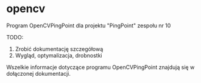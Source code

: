 ﻿# opencv

Program OpenCVPingPoint dla projektu "PingPoint" zespołu nr 10

TODO:

1. Zrobić dokumentację szczegółową
2. Wygląd, optymalizacja, drobnostki

Wszelkie informacje dotyczące programu OpenCVPingPoint znajdują się w dołączonej dokumentacji.